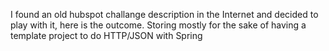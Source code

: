 I found an old hubspot challange description in the Internet and decided to play with it, here is the outcome. Storing mostly for the sake of having a template project to do HTTP/JSON with Spring
